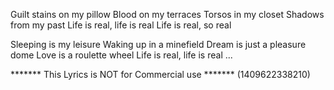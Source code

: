Guilt stains on my pillow
Blood on my terraces
Torsos in my closet
Shadows from my past
Life is real, life is real
Life is real, so real

Sleeping is my leisure
Waking up in a minefield
Dream is just a pleasure dome
Love is a roulette wheel
Life is real, life is real
...

******* This Lyrics is NOT for Commercial use *******
(1409622338210)